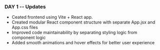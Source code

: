   ### DAY 1 -- Updates
* Ceated frontend using Vite + React app.
* Created modular React component structure with separate App.jsx and App.css files
* Improved code maintainability by separating styling logic from component logic
* Added smooth animations and hover effects for better user experience

